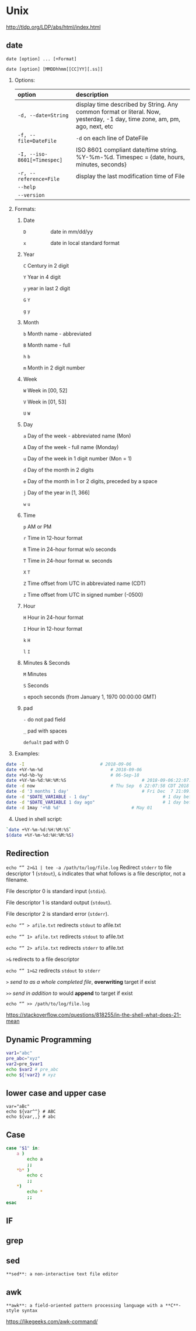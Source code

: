 # Unix

http://tldp.org/LDP/abs/html/index.html

## date

`date [option] ... [+Format]`

`date [option] [MMDDhhmm[[CC]YY][.ss]]`

1. Options:


   | option | description |
   |:--- |:--- |
   | `-d, --date=String` | display time described by String. Any common format or literal. Now, yesterday,  -1 day, time zone, am, pm, ago, next, etc |
   | `-f, --file=DateFile` | `-d` on each line of DateFile |
   | `-I, --iso-8601[=Timespec]`| ISO 8601 compliant date/time string. %Y-%m-%d. Timespec = {date, hours, minutes, seconds} |
   | `-r, --reference=File` | display the last modification time of File |
   | `--help` | |
   | `--version` | |

2. Formats:

   1. Date

      `D` &nbsp; &nbsp; &nbsp; &nbsp; &nbsp; &nbsp; &nbsp; &nbsp; date in mm/dd/yy

      `x` &nbsp; &nbsp; &nbsp; &nbsp; &nbsp; &nbsp; &nbsp; &nbsp; date in local standard format

   2. Year

      `C`							Century in 2 digit

      `Y`							Year in 4 digit

      `y`							year in last 2 digit

      `G`							`Y`

      `g`							`y`

   3. Month

      `b`							Month name - abbreviated

      `B`							Month name - full

      `h`							`b`

      `m`							Month in 2 digit number

   4. Week

      `W`							Week in [00, 52]

      `V`							Week in [01, 53]

      `U`							`W`

   5. Day

      `a`							Day of the week - abbreviated name (Mon)

      `A`							Day of the week - full name (Monday)

      `u`							Day of the week in 1 digit number (Mon = 1)

      `d`							Day of the month in 2 digits

      `e`							Day of the month in 1 or 2 digits, preceded by a space

      `j`							Day of the year in [1, 366]

      `w`							`u`

   6. Time

      `p`							AM or PM

      `r`							Time in 12-hour format

      `R`							Time in 24-hour format w/o seconds

      `T`							Time in 24-hour format w. seconds

      `X`							`T`

      `Z`							Time offset from UTC in abbreviated name (CDT)

      `z`							Time offset from UTC in signed number (-0500)

   7. Hour

      `H`							Hour in 24-hour format

      `I`							Hour in 12-hour format

      `k`							`H`

      `l`							`I`

   8. Minutes & Seconds

      `M`							Minutes

      `S`							Seconds

      `s`							epoch seconds (from January 1, 1970 00:00:00 GMT)

   9. pad

      `-`							do not pad field

      `_`							pad with spaces

      `defualt`					pad with 0

3. Examples:

```bash
date -I 							# 2018-09-06
date +%Y-%m-%d 							# 2018-09-06
date +%d-%b-%y 							# 06-Sep-18
date +%Y-%m-%d:%H:%M:%S 							# 2018-09-06:22:07:13
date -d now 							# Thu Sep  6 22:07:58 CDT 2018
date -d '3 months 1 day' 							# Fri Dec  7 21:09:07 CST 2018
date -d "$DATE_VARIABLE - 1 day" 							# 1 day before $DATE_VARIABLE
date -d "$DATE_VARIABLE 1 day ago" 							# 1 day before $DATE_VARIABLE
date -d 1may '+%B %d' 							# May 01
```

4. Used in shell script:

```bash
`date +%Y-%m-%d:%H:%M:%S`
$(date +%Y-%m-%d:%H:%M:%S)
```

## Redirection

`echo “” 2>&1 | tee -a /path/to/log/file.log` Redirect `stderr` to file descriptor 1 (`stdout`), `&` indicates that what follows is a file descriptor, not a filename.

File descriptor 0 is standard input (`stdin`).

File descriptor 1 is standard output (`stdout`).

File descriptor 2 is standard error (`stderr`).

`echo “” > afile.txt`	redirects `stdout` to afile.txt

`echo “” 1> afile.txt`	redirects `stdout` to afile.txt

`echo “” 2> afile.txt`	redirects `stderr` to afile.txt

`>&`	redirects to a file descriptor

`echo “” 1>&2`			redirects `stdout` to `stderr`

`>`	*send to as a whole completed file*, **overwriting** target if exist

`>>` *send in addition to* would **append** to target if exist

`echo “” >> /path/to/log/file.log  `

https://stackoverflow.com/questions/818255/in-the-shell-what-does-21-mean

## Dynamic Programming

```bash
var1="abc"
pre_abc="xyz"
var2=pre_$var1
echo $var2 # pre_abc
echo ${!var2} # xyz
```



## lower case and upper case

```
var="aBc"
echo ${var^^} # ABC
echo ${var,,} # abc
```



## Case

```bash
case "$1" in:
	a )
		echo a
		;;
	*b* )
		echo c
		;;
	*)
		echo *
		;;
esac
```



## IF





## grep



## sed

`**sed**: a non-interactive text file editor`

## awk

`**awk**: a field-oriented pattern processing language with a **C**-style syntax`

https://likegeeks.com/awk-command/
